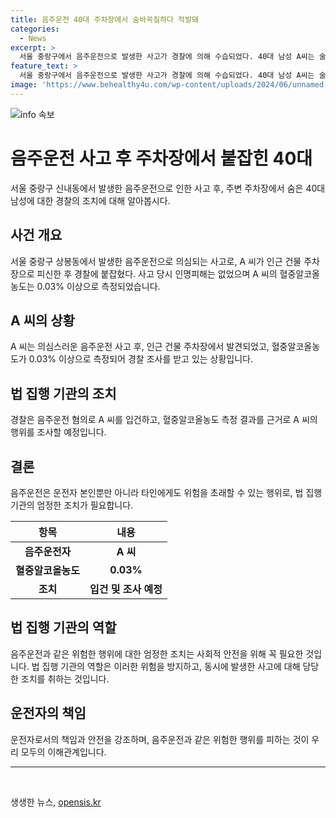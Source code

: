 ```yaml
---
title: 음주운전 40대 주차장에서 숨바꼭질하다 적발돼
categories:
  - News
excerpt: >
  서울 중랑구에서 음주운전으로 발생한 사고가 경찰에 의해 수습되었다. 40대 남성 A씨는 술에 취한 상태로 승용차를 몰던 중 주차된 차를 들이받았으나 인명피해는 없었다. 사고 후 A씨는 주변 건물 주차장으로 숨었으나 경찰에게 발견되었고, 혈중알코올농도는 0.03% 이상으로 측정됐다. A씨는 음주운전 혐의로 입건되어 경찰 조사를 받을 예정이다. (150자)
feature_text: >
  서울 중랑구에서 음주운전으로 발생한 사고가 경찰에 의해 수습되었다. 40대 남성 A씨는 술에 취한 상태로 승용차를 몰던 중 주차된 차를 들이받았으나 인명피해는 없었다. 사고 후 A씨는 주변 건물 주차장으로 숨었으나 경찰에게 발견되었고, 혈중알코올농도는 0.03% 이상으로 측정됐다. A씨는 음주운전 혐의로 입건되어 경찰 조사를 받을 예정이다. (150자)
image: 'https://www.behealthy4u.com/wp-content/uploads/2024/06/unnamed-file.png'
---
```


<p><img src="https://www.behealthy4u.com/wp-content/uploads/2024/06/unnamed-file.png" alt="info 속보" /></p>

<h1 data-ke-size="size26">음주운전 사고 후 주차장에서 붙잡힌 40대</h1>

<p data-ke-size="size16">서울 중랑구 신내동에서 발생한 음주운전으로 인한 사고 후, 주변 주차장에서 숨은 40대 남성에 대한 경찰의 조치에 대해 알아봅시다.</p>

<h2 data-ke-size="size24">사건 개요</h2>

<p data-ke-size="size16">서울 중랑구 상봉동에서 발생한 음주운전으로 의심되는 사고로, A 씨가 인근 건물 주차장으로 피신한 후 경찰에 붙잡혔다. 사고 당시 인명피해는 없었으며 A 씨의 혈중알코올농도는 0.03% 이상으로 측정되었습니다.</p>

<h2 data-ke-size="size24">A 씨의 상황</h2>

<p data-ke-size="size16">A 씨는 의심스러운 음주운전 사고 후, 인근 건물 주차장에서 발견되었고, 혈중알코올농도가 0.03% 이상으로 측정되어 경찰 조사를 받고 있는 상황입니다.</p>

<h2 data-ke-size="size24">법 집행 기관의 조치</h2>

<p data-ke-size="size16">경찰은 음주운전 혐의로 A 씨를 입건하고, 혈중알코올농도 측정 결과를 근거로 A 씨의 행위를 조사할 예정입니다.</p>

<h2 data-ke-size="size24">결론</h2>

<p data-ke-size="size16">음주운전은 운전자 본인뿐만 아니라 타인에게도 위험을 초래할 수 있는 행위로, 법 집행 기관의 엄정한 조치가 필요합니다.</p>

<table>
  <thead>
    <tr>
      <th>항목</th>
      <th>내용</th>
    </tr>
  </thead>
  <tbody>
    <tr>
      <td style="text-align: center; height: 17px;"><b>음주운전자</b></td>
      <td style="text-align: center; height: 17px;"><b>A 씨</b></td>
    </tr>
    <tr>
      <td style="text-align: center; height: 17px;"><b>혈중알코올농도</b></td>
      <td style="text-align: center; height: 17px;"><b>0.03%</b></td>
    </tr>
    <tr>
      <td style="text-align: center; height: 17px;"><b>조치</b></td>
      <td style="text-align: center; height: 17px;"><b>입건 및 조사 예정</b></td>
    </tr>
  </tbody>
</table>

<h2 data-ke-size="size24">법 집행 기관의 역할</h2>

<p data-ke-size="size16">음주운전과 같은 위험한 행위에 대한 엄정한 조치는 사회적 안전을 위해 꼭 필요한 것입니다. 법 집행 기관의 역할은 이러한 위험을 방지하고, 동시에 발생한 사고에 대해 당당한 조치를 취하는 것입니다.</p>

<h2 data-ke-size="size24">운전자의 책임</h2>

<p data-ke-size="size16">운전자로서의 책임과 안전을 강조하며, 음주운전과 같은 위험한 행위를 피하는 것이 우리 모두의 이해관계입니다.</p>

<hr data-ke-size="wide">

<p data-ke-size="size16">&nbsp;</p>
생생한 뉴스, <a href="https://opensis.kr" rel="dofollow">opensis.kr</a>


